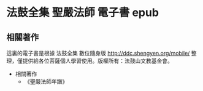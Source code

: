 # 法鼓全集 聖嚴法師 電子書 epub
## 相關著作 

這裏的電子書是根據 法鼓全集 數位隨身版 http://ddc.shengyen.org/mobile/ 整理，僅提供給各位菩薩個人學習使用。版權所有：法鼓山文教基金會。

* 相關著作 
  * 《聖嚴法師年譜》


